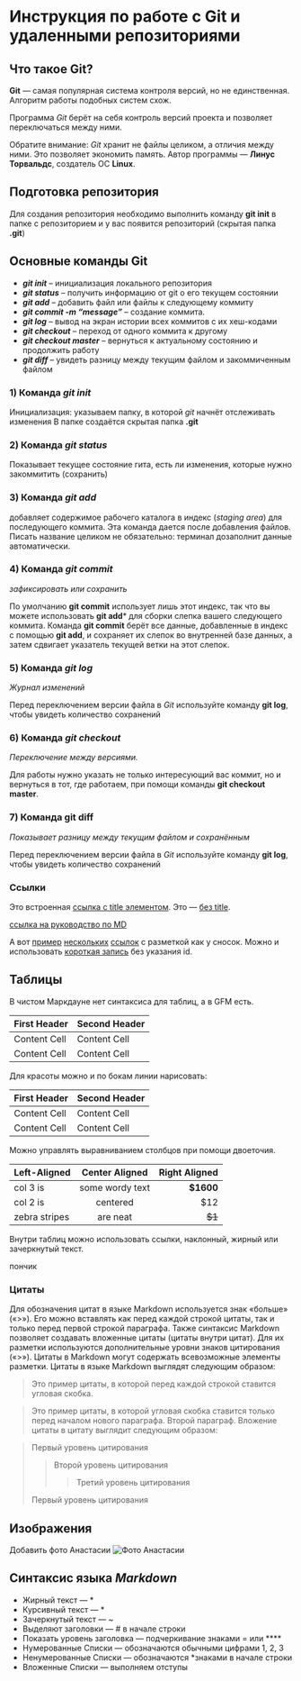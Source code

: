 # Инструкция по работе с Git и удаленными репозиториями 

## Что такое Git? 
**Git** — самая популярная система контроля версий, но не единственная. Алгоритм работы подобных систем схож. 

Программа *Git* берёт на себя контроль версий проекта и позволяет переключаться между ними. 

Обратите внимание: *Git* хранит не файлы целиком, а отличия между ними. Это позволяет экономить память. Автор программы — **Линус Торвальдс**, создатель ОС **Linux**. 

## Подготовка репозитория
Для создания репозитория необходимо выполнить команду **git init** в папке с репозиторием и у вас появится репозиторий (скрытая папка **.git**)

## Основные команды Git

* ***git init*** – инициализация локального репозитория
* ***git status*** – получить информацию от git о его текущем состоянии
* ***git add*** – добавить файл или файлы к следующему коммиту
* ***git commit -m “message”*** – создание коммита.
* ***git log*** – вывод на экран истории всех коммитов с их хеш-кодами
* ***git checkout*** – переход от одного коммита к другому
* ***git checkout master*** – вернуться к актуальному состоянию и продолжить работу
* ***git diff*** – увидеть разницу между текущим файлом и закоммиченным файлом

### 1) Команда *git init*
Инициализация: указываем папку, в которой
*git* начнёт отслеживать изменения
В папке создаётся скрытая папка **.git**

### 2) Команда *git status*
Показывает текущее состояние гита, есть 
ли изменения, которые нужно закоммитить
(сохранить)

### 3) Команда *git add*
добавляет содержимое рабочего каталога 
в индекс (*staging area*) для последующего коммита. Эта команда дается после добавления
файлов. Писать название целиком не обязательно: терминал дозаполнит данные автоматически.

### 4) Команда *git commit*
*зафиксировать или сохранить*

По умолчанию **git commit** использует лишь этот индекс, так что вы можете использовать **git add*** 
для сборки слепка вашего следующего коммита.
Команда **git commit** берёт все данные, добавленные в индекс с помощью **git add**, и сохраняет их
слепок во внутренней базе данных, а затем сдвигает указатель текущей ветки на этот слепок.

### 5) Команда *git log*
*Журнал изменений*

Перед переключением версии файла в *Git*
используйте команду **git log**, чтобы увидеть
количество сохранений

### 6) Команда *git checkout*
*Переключение между версиями.*

Для работы нужно указать не только
интересующий вас коммит, но и вернуться 
в тот, где работаем, при помощи команды 
**git checkout master**.

### 7) Команда git diff
*Показывает разницу между текущим файлом
и сохранённым*

Перед переключением версии файла в *Git*
используйте команду **git log**, чтобы увидеть
количество сохранений

### Ссылки

Это встроенная [ссылка с title элементом](http://example.com/link "Я ссылка"). Это — [без title](http://example.com/link).

[ссылка на руководство по MD](https://paulradzkov.com/2014/markdown_cheatsheet/)

А вот [пример][1] [нескольких][2] [ссылок][id] с разметкой как у сносок. Можно и использовать [короткая запись][] без указания id.

[1]: http://example.com/ "Optional Title Here"
[2]: http://example.com/some
[id]: http://example.com/links (Optional Title Here)
[короткая запись]: http://example.com/short


## Таблицы

В чистом Маркдауне нет синтаксиса для таблиц, а в GFM есть.

First Header  | Second Header
------------- | -------------
Content Cell  | Content Cell
Content Cell  | Content Cell

Для красоты можно и по бокам линии нарисовать:

| First Header  | Second Header |
| ------------- | ------------- |
| Content Cell  | Content Cell  |
| Content Cell  | Content Cell  |

Можно управлять выравниванием столбцов при помощи двоеточия.

| Left-Aligned  | Center Aligned  | Right Aligned |
|:------------- |:---------------:| -------------:|
| col 3 is      | some wordy text |     **$1600** |
| col 2 is      | centered        |         $12   |
| zebra stripes | are neat        |        ~~$1~~ |

Внутри таблиц можно использовать ссылки, наклонный, жирный или зачеркнутый текст.

пончик

### Цитаты

Для обозначения цитат в языке Markdown используется знак «больше» («>»). Его можно вставлять как перед каждой строкой цитаты, так и только перед первой строкой параграфа. Также синтаксис Markdown позволяет создавать вложенные цитаты (цитаты внутри цитат). Для их разметки используются дополнительные уровни знаков цитирования («>»). Цитаты в Markdown могут содержать всевозможные элементы разметки. Цитаты в языке Markdown выглядят следующим образом:

>Это пример цитаты,
>в которой перед каждой строкой
>ставится угловая скобка.

>Это пример цитаты,
в которой угловая скобка
ставится только перед началом нового параграфа.
>Второй параграф.
Вложение цитаты в цитату выглядит следующим образом:

> Первый уровень цитирования
>> Второй уровень цитирования
>>> Третий уровень цитирования
>
>Первый уровень цитирования

## Изображения

Добавить фото Анастасии
![Фото Анастасии](Anastasia.jpg)

## Синтаксис языка ***Markdown***
* Жирный текст — *
* Курсивный текст — *
* Зачеркнутый текст — ~
* Выделяют заголовки — # в начале строки
* Показать уровень заголовка —
подчеркивание знаками = или ****
* Нумерованные Списки — обозначаются
обычными цифрами 1, 2, 3
* Ненумерованные Списки — обозначаются
*знаками в начале строки
* Вложенные Списки — выполняем отступы
